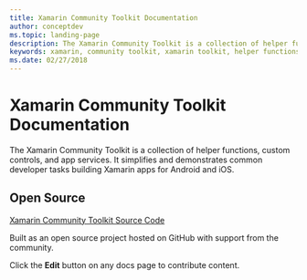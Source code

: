 ```yaml
---
title: Xamarin Community Toolkit Documentation
author: conceptdev
ms.topic: landing-page
description: The Xamarin Community Toolkit is a collection of helper functions, custom controls, and app services. It simplifies and demonstrates common developer tasks building Xamarin apps. 
keywords: xamarin, community toolkit, xamarin toolkit, helper functions, custom controls
ms.date: 02/27/2018
---
```


# Xamarin Community Toolkit Documentation

The Xamarin Community Toolkit is a collection of helper functions, custom controls, and app services. It simplifies and demonstrates common developer tasks building Xamarin apps for Android and iOS.



## Open Source

[Xamarin Community Toolkit Source Code](https://github.com/xamarin/XamarinCommunityToolkit/)

Built as an open source project hosted on GitHub with support from the community.

Click the **Edit** button on any docs page to contribute content.